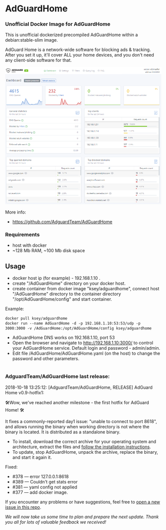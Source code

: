 # AdGuardHome
### Unofficial Docker Image for AdGuardHome
This is unofficial dockerized precompiled AdGuardHome within a debian:stable-slim image.

AdGuard Home is a network-wide software for blocking ads & tracking. After you set it up, it'll cover ALL your home devices, and you don't need any client-side software for that.

![AdGuardHome](https://raw.githubusercontent.com/MrKsey/AdGuardHome/master/adh.PNG)

More info:
- https://github.com/AdguardTeam/AdGuardHome

### Requirements

* host with docker
* ~128 Mb RAM, ~100 Mb disk space 

## Usage

* docker host ip (for example) - 192.168.1.10 .
* create "/AdGuardHome" directory on your docker host.
* create container from docker image "ksey/adguardhome", connect host "/AdGuardHome" directory to the container directory "/opt/AdGuardHome/config" and start container.

Example:
```
docker pull ksey/adguardhome
docker run --name AdGuardHome -d -p 192.168.1.10:53:53/udp -p 3000:3000 -v /AdGuardHome:/opt/AdGuardHome/config ksey/adguardhome
```

* AdGuardHome DNS works on 192.168.1.10, port 53
* Open the browser and navigate to http://192.168.1.10:3000/ to control your AdGuardHome service. Default login and password - admin/admin.
* Edit file /AdGuardHome/AdGuardHome.yaml (on the host) to change the password and other parameters.

# #
### AdguardTeam/AdGuardHome last release:
2018-10-18 13:25:12: [AdguardTeam/AdGuardHome, RELEASE] AdGuard Home v0.9-hotfix1:

🛠️Wow, we've reached another milestone - the first hotfix for AdGuard Home! 🛠️

It fixes a commonly-reported day1 issue: "unable to connect to port 8618", and allows running the binary when working directory is not where the binary is located. It is distributed as a standalone binary. 

* To install, download the correct archive for your operating system and architecture, extract the files and [follow the installation instructions](https://github.com/AdguardTeam/AdGuardHome#how-to-run).
* To update, stop AdGuardHome, unpack the archive, replace the binary, and start it again it.

Fixed:
* #378 — error 127.0.0.1:8618
* #389 — Couldn't get stats error
* #381 — yaml config not applied
* #377 — add docker image.

If you encounter any problems or have suggestions, feel free to [open a new issue in this repo](
https://github.com/AdguardTeam/AdGuardHome/issues).

*We will now take us some time to plan and prepare the next update. Thank you all for lots of valuable feedback we received!*
